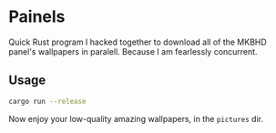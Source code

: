 # Painels
Quick Rust program I hacked together to download all of the MKBHD panel's wallpapers in paralell. Because I am fearlessly concurrent.
## Usage
```bash
cargo run --release
```
Now enjoy your low-quality amazing wallpapers, in the ``pictures`` dir.
